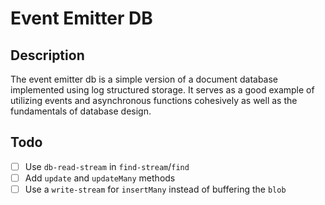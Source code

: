 # Event Emitter DB

## Description

The event emitter db is a simple version of a document database implemented
using log structured storage. It serves as a good example of utilizing events
and asynchronous functions cohesively as well as the fundamentals of database
design.

## Todo

- [ ] Use `db-read-stream` in `find-stream`/`find`
- [ ] Add `update` and `updateMany` methods
- [ ] Use a `write-stream` for `insertMany` instead of buffering the `blob`

